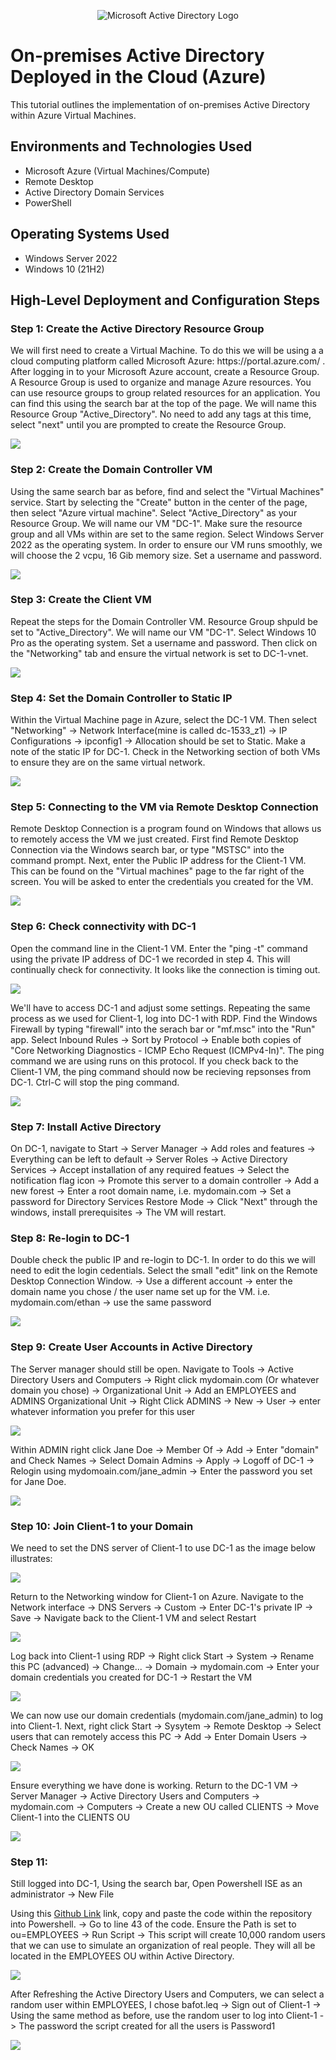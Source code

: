 <p align="center">
<img src="https://i.imgur.com/pU5A58S.png" alt="Microsoft Active Directory Logo"/>
</p>

<h1>On-premises Active Directory Deployed in the Cloud (Azure)</h1>
This tutorial outlines the implementation of on-premises Active Directory within Azure Virtual Machines.<br />

<h2>Environments and Technologies Used</h2>

- Microsoft Azure (Virtual Machines/Compute)
- Remote Desktop
- Active Directory Domain Services
- PowerShell

<h2>Operating Systems Used </h2>

- Windows Server 2022
- Windows 10 (21H2)

<h2>High-Level Deployment and Configuration Steps</h2>

<h3>Step 1: Create the Active Directory Resource Group</h3>
<p>
We will first need to create a Virtual Machine. To do this we will be using a a cloud computing platform called Microsoft Azure: https://portal.azure.com/ . After logging in to your Microsoft Azure account, create a Resource Group. A Resource Group is used to organize and manage Azure resources. You can use resource groups to group related resources for an application. You can find this using the search bar at the top of the page. We will name this Resource Group "Active_Directory". No need to add any tags at this time, select "next" until you are prompted to create the Resource Group.
</p>
<img src=https://i.imgur.com/8NU0JbM.png/>

<h3>Step 2: Create the Domain Controller VM</h3>
<p>
Using the same search bar as before, find and select the "Virtual Machines" service. Start by selecting the "Create" button in the center of the page, then select "Azure virtual machine". Select "Active_Directory" as your Resource Group. We will name our VM "DC-1". Make sure the resource group and all VMs within are set to the same region. Select Windows Server 2022 as the operating system. In order to ensure our VM runs smoothly, we will choose the 2 vcpu, 16 Gib memory size. Set a username and password.
</p>
<img src=https://i.imgur.com/pVYqGTX.png/>

<h3>Step 3: Create the Client VM</h3>
<p>
Repeat the steps for the Domain Controller VM. Resource Group shpuld be set to "Active_Directory". We will name our VM "DC-1". Select Windows 10 Pro as the operating system. Set a username and password. Then click on the "Networking" tab and ensure the virtual network is set to DC-1-vnet.
</p>
<img src=https://i.imgur.com/xCWoQ7e.png/>

<h3>Step 4: Set the Domain Controller to Static IP</h3>
<p>
Within the Virtual Machine page in Azure, select the DC-1 VM. Then select "Networking" -> Network Interface(mine is called dc-1533_z1) -> IP Configurations -> ipconfig1 -> Allocation should be set to Static. Make a note of the static IP for DC-1. Check in the Networking section of both VMs to ensure they are on the same virtual network.
</p>
<img src=https://i.imgur.com/l3FflcD.png/>

<h3>Step 5: Connecting to the VM via Remote Desktop Connection</h3>
<p>
Remote Desktop Connection is a program found on Windows that allows us to remotely access the VM we just created. First find Remote Desktop Connection via the Windows search bar, or type "MSTSC" into the command prompt. Next, enter the Public IP address for the Client-1 VM. This can be found on the "Virtual machines" page to the far right of the screen. You will be asked to enter the credentials you created for the VM.
</p>
<p>
<img src=https://i.imgur.com/vRfL9WX.png/>
</p>

<h3>Step 6: Check connectivity with DC-1</h3>
<p>
Open the command line in the Client-1 VM. Enter the "ping -t" command using the private IP address of DC-1 we recorded in step 4. This will continually check for connectivity. It looks like the connection is timing out. 
</p>
<img src=https://i.imgur.com/RScDj5A.png/>
<p>
We'll have to access DC-1 and adjust some settings. Repeating the same process as we used for Client-1, log into DC-1 with RDP. Find the Windows Firewall by typing "firewall" into the serach bar or "mf.msc" into the "Run" app. Select Inbound Rules -> Sort by Protocol -> Enable both copies of "Core Networking Diagnostics - ICMP Echo Request (ICMPv4-In)". The ping command we are using runs on this protocol. If you check back to the Client-1 VM, the ping command should now be recieving repsonses from DC-1. Ctrl-C will stop the ping command.
</p>
</p>
<img src=https://i.imgur.com/na6hNIf.png/>
<p>

<h3>Step 7: Install Active Directory</h3>
<p>
On DC-1, navigate to Start -> Server Manager -> Add roles and features -> Everything can be left to default -> Server Roles -> Active Directory Services -> Accept installation of any required featues -> Select the notification flag icon -> Promote this server to a domain controller -> Add a new forest -> Enter a root domain name, i.e. mydomain.com -> Set a password for Directory Services Restore Mode -> Click "Next" through the windows, install prerequisites -> The VM will restart.
</p>

<h3>Step 8: Re-login to DC-1</h3>
<p>
Double check the public IP and re-login to DC-1. In order to do this we will need to edit the login cedentials. Select the small "edit" link on the Remote Desktop Connection Window. -> Use a different account -> enter the domain name you chose / the user name set up for the VM. i.e. mydomain.com/ethan -> use the same password
</p>
<p>
<img src=https://i.imgur.com/5fD9qo4.png/>
</p>

<h3>Step 9: Create User Accounts in Active Directory</h3>
<p>
The Server manager should still be open. Navigate to Tools -> Active Directory Users and Computers -> Right click mydomain.com (Or whatever domain you chose) -> Organizational Unit -> Add an EMPLOYEES and ADMINS Organizational Unit -> Right Click ADMINS -> New -> User -> enter whatever information you prefer for this user
<p>
<img src=https://i.imgur.com/MK7P98s.png/>
</p>
<p>
Within ADMIN right click Jane Doe -> Member Of -> Add -> Enter "domain" and Check Names -> Select Domain Admins -> Apply -> Logoff of DC-1 -> Relogin using mydomoain.com/jane_admin -> Enter the password you set for Jane Doe.
</p>
<p>
<img src=https://i.imgur.com/ytOY086.png/>
</p>

<h3>Step 10: Join Client-1 to your Domain</h3>
<p>
We need to set the DNS server of Client-1 to use DC-1 as the image below illustrates:
</p>
<p>
<img src=https://i.imgur.com/d16xd6x.png/>
</p>
<p>
Return to the Networking window for Client-1 on Azure. Navigate to the Network interface -> DNS Servers -> Custom -> Enter DC-1's private IP -> Save -> Navigate back to the Client-1 VM and select Restart
</p>
<p>
<img src=https://i.imgur.com/oWDbWMH.png/>
</p>
<p>
Log back into Client-1 using RDP -> Right click Start -> System -> Rename this PC (advanced) -> Change... -> Domain -> mydomain.com -> Enter your domain credentials you created for DC-1 -> Restart the VM
</p>
<p>
<img src=https://i.imgur.com/5xuEFD2.png/>
</p>
<p>
We can now use our domain credentials (mydomain.com/jane_admin) to log into Client-1. Next, right click Start -> Sysytem -> Remote Desktop -> Select users that can remotely access this PC -> Add -> Enter Domain Users -> Check Names -> OK
</p>
<p>
<img src=https://i.imgur.com/qUmt23t.png/>
</p>
<p>
Ensure everything we have done is working. Return to the DC-1 VM -> Server Manager -> Active Directory Users and Computers -> mydomain.com -> Computers -> Create a new OU called CLIENTS -> Move Client-1 into the CLIENTS OU
</p>
<p>
<img src=https://i.imgur.com/iJSoZUm.png/>
</p>

<h3>Step 11: </h3>
<p>
  Still logged into DC-1, Using the search bar, Open Powershell ISE as an administrator -> New File
  
Using this [Github Link](https://github.com/joshmadakor1/AD_PS/blob/master/Generate-Names-Create-Users.ps1) link, copy and paste the code within the repository into Powershell. -> Go to line 43 of the code. Ensure the Path is set to ou=EMPLOYEES -> Run Script -> This script will create 10,000 random users that we can use to simulate an organization of real people. They will all be located in the EMPLOYEES OU within Active Directory.
</p>
<p>
<img src=[https://i.imgur.com/kSrJUtI.png](https://i.imgur.com/l1DRT7W.png)/>
</p>
<p>
After Refreshing the Active Directory Users and Computers, we can select a random user within EMPLOYEES, I chose bafot.leq -> Sign out of Client-1 -> Using the same method as before, use the random user to log into Client-1 -> The password the script created for all the users is Password1
</p>
<p>
<img src=https://i.imgur.com/rsc4QYy.png/>
</p>



<h2></h2>
